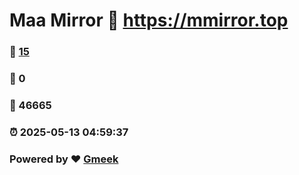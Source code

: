 # Maa Mirror :link: https://mmirror.top 
### :page_facing_up: [15](https://mmirror.top/tag.html) 
### :speech_balloon: 0 
### :hibiscus: 46665 
### :alarm_clock: 2025-05-13 04:59:37 
### Powered by :heart: [Gmeek](https://github.com/Meekdai/Gmeek)
